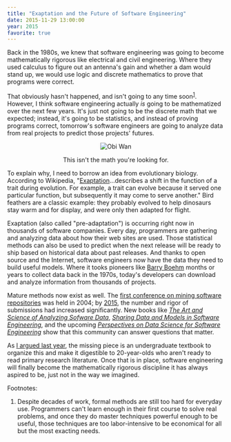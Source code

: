 ```yaml
---
title: "Exaptation and the Future of Software Engineering"
date: 2015-11-29 13:00:00
year: 2015
favorite: true
---
```

<p>
  Back in the 1980s,
  we knew that software engineering was going to become mathematically rigorous
  like electrical and civil engineering.
  Where they used calculus to figure out an antenna's gain
  and whether a dam would stand up,
  we would use logic and discrete mathematics to prove that programs were correct.
</p>
<p>
  That obviously hasn't happened,
  and isn't going to any time soon<sup><a href="#1">1</a></sup>.
  However,
  I think software engineering actually <em>is</em> going to be mathematized
  over the next few years.
  It's just not going to be the discrete math that we expected;
  instead,
  it's going to be statistics,
  and instead of proving programs correct,
  tomorrow's software engineers are going to analyze data from real projects
  to predict those projects' futures.
</p>
<div align="center">
  <img src="{{ '/files/2015/11/obi-wan.jpg' | relative_url }}" alt="Obi Wan" />
  <p>This isn't the math you're looking for.</p>
</div>
<p>
  To explain why,
  I need to borrow an idea from evolutionary biology.
  According to Wikipedia,
  "<a href="https://en.wikipedia.org/wiki/Exaptation">Exaptation</a>...describes
  a shift in the function of a trait during evolution.
  For example,
  a trait can evolve because it served one particular function,
  but subsequently it may come to serve another."
  Bird feathers are a classic example:
  they probably evolved to help dinosaurs stay warm and for display,
  and were only then adapted for flight.
</p>
<p>
  Exaptation (also called "pre-adaptation") is occurring right now
  in thousands of software companies.
  Every day,
  programmers are gathering and analyzing data about how their web sites are used.
  Those statistical methods can also be used
  to predict when the next release will be ready to ship
  based on historical data about past releases.
  And thanks to open source and the Internet,
  software engineers now have the data they need to build useful models.
  Where it tooks pioneers like <a href="https://en.wikipedia.org/wiki/Barry_Boehm">Barry Boehm</a>
  months or years to collect data back in the 1970s,
  today's developers can download and analyze information from thousands of projects.
</p>
<p>
  Mature methods now exist as well.
  The <a href="http://2004.msrconf.org/">first conference on mining software repositories</a>
  was held in 2004;
  by <a href="http://2015.msrconf.org/">2015</a>,
  the number and rigor of submissions had increased significantly.
  New books like
  <a href="http://www.amazon.com/Art-Science-Analyzing-Software-Data/dp/0124115195/"><cite>The Art and Science of Analyzing Sofware Data</cite></a>,
  <a href="http://www.amazon.com/Sharing-Data-Models-Software-Engineering/dp/0124172954/"><cite>Sharing Data and Models in Software Engineering</cite></a>,
  and the upcoming <a href="https://github.com/ds4se/chapters"><cite>Perspectives on Data Science for Software Engineering</cite></a>
  show that this community can answer questions that matter.
</p>
<p>
  As <a href="{{ '/2014/10/02/a-better-software-engineering-course/' | relative_url }}">I argued last year</a>,
  the missing piece is an undergraduate textbook
  to organize this and make it digestible to 20-year-olds
  who aren't ready to read primary research literature.
  Once that is in place,
  software engineering will finally become the mathematically rigorous discipline
  it has always aspired to be,
  just not in the way we imagined.
</p>
<p>
  Footnotes:
</p>
<ol>
  <li id="1">
    <p>
      Despite decades of work,
      formal methods are still too hard for everyday use.
      Programmers can't learn enough in their first course to solve real problems,
      and once they do master techniques powerful enough to be useful,
      those techniques are too labor-intensive to be economical for all but the most exacting needs.
    </p>
  </li>
</ol>
